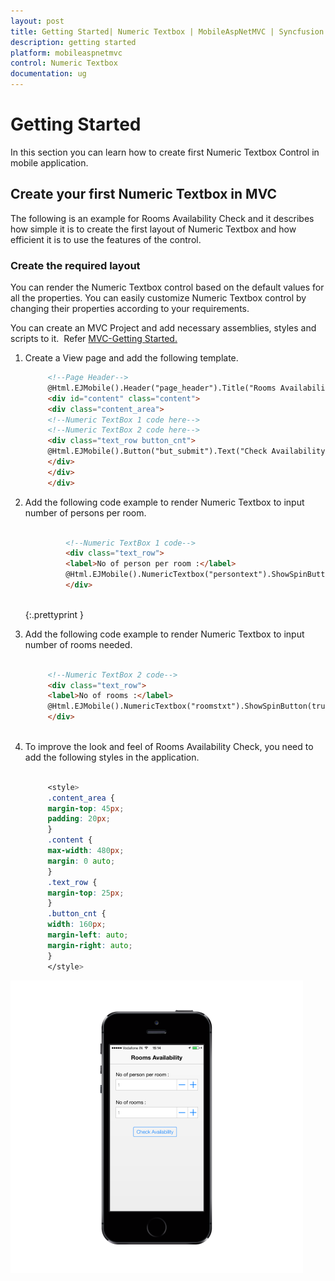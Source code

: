 ```yaml
---
layout: post
title: Getting Started| Numeric Textbox | MobileAspNetMVC | Syncfusion
description: getting started 
platform: mobileaspnetmvc
control: Numeric Textbox
documentation: ug
---
```


# Getting Started 

In this section you can learn how to create first Numeric Textbox Control in mobile application.

## Create your first Numeric Textbox in MVC

The following is an example for Rooms Availability Check and it describes how simple it is to create the first layout of Numeric Textbox and how efficient it is to use the features of the control.

### Create the required layout

You can render the Numeric Textbox control based on the default values for all the properties. You can easily customize Numeric Textbox control by changing their properties according to your requirements.

You can create an MVC Project and add necessary assemblies, styles and scripts to it.  Refer [MVC-Getting Started.](http://docs.syncfusion.com/aspnetmvc/captcha/getting-started#create-your-first-captcha-in-aspnet-mvc )

1. Create a View page and add the following template.
   
   ~~~ html
		<!--Page Header-->
		@Html.EJMobile().Header("page_header").Title("Rooms Availability").Position(MobileHeaderPosition.Fixed)
		<div id="content" class="content">
		<div class="content_area">
		<!--Numeric TextBox 1 code here-->
		<!--Numeric TextBox 2 code here-->
		<div class="text_row button_cnt">
		@Html.EJMobile().Button("but_submit").Text("Check Availability")                        
		</div>
		</div>
		</div>    
   ~~~
   

2. Add the following code example to render Numeric Textbox to input number of persons per room.

   ~~~ html
   
			<!--Numeric TextBox 1 code-->
			<div class="text_row">
			<label>No of person per room :</label>
			@Html.EJMobile().NumericTextbox("persontext").ShowSpinButton(true).MinimumValue(1).MaximumValue(6)
			</div>
			
   ~~~		
   {:.prettyprint }





3. Add the following code example to render Numeric Textbox to input number of rooms needed.

   ~~~ html
   
		<!--Numeric TextBox 2 code-->
		<div class="text_row">
		<label>No of rooms :</label>
		@Html.EJMobile().NumericTextbox("roomstxt").ShowSpinButton(true).MinimumValue(1).MaximumValue(5)
		</div>
   


   ~~~
   


4. To improve the look and feel of Rooms Availability Check, you need to add the following styles in the application.
   
   ~~~ css
   
		<style>
		.content_area {
		margin-top: 45px;
		padding: 20px;
		}
		.content {
		max-width: 480px;
		margin: 0 auto;
		}
		.text_row {
		margin-top: 25px;
		}
		.button_cnt {
		width: 160px;
		margin-left: auto;
		margin-right: auto;
		}
		</style>

   ~~~
   
![](Getting-Started_images/Getting-Started_img1.png)